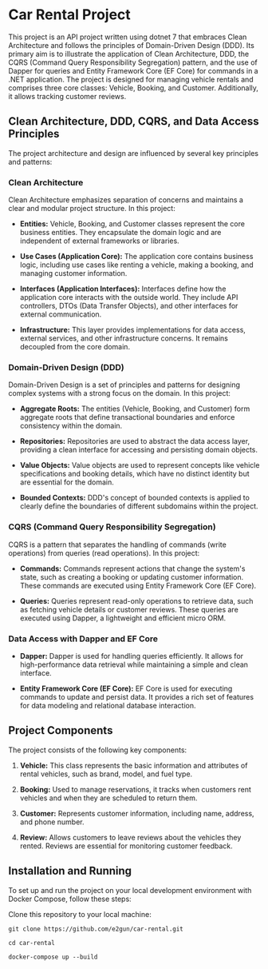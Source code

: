 # Car Rental Project

This project is an API project written using dotnet 7 that embraces Clean Architecture and follows the principles of Domain-Driven Design (DDD). Its primary aim is to illustrate the application of Clean Architecture, DDD, the CQRS (Command Query Responsibility Segregation) pattern, and the use of Dapper for queries and Entity Framework Core (EF Core) for commands in a .NET application. The project is designed for managing vehicle rentals and comprises three core classes: Vehicle, Booking, and Customer. Additionally, it allows tracking customer reviews.

## Clean Architecture, DDD, CQRS, and Data Access Principles

The project architecture and design are influenced by several key principles and patterns:

### Clean Architecture

Clean Architecture emphasizes separation of concerns and maintains a clear and modular project structure. In this project:

- **Entities:** Vehicle, Booking, and Customer classes represent the core business entities. They encapsulate the domain logic and are independent of external frameworks or libraries.

- **Use Cases (Application Core):** The application core contains business logic, including use cases like renting a vehicle, making a booking, and managing customer information.

- **Interfaces (Application Interfaces):** Interfaces define how the application core interacts with the outside world. They include API controllers, DTOs (Data Transfer Objects), and other interfaces for external communication.

- **Infrastructure:** This layer provides implementations for data access, external services, and other infrastructure concerns. It remains decoupled from the core domain.

### Domain-Driven Design (DDD)

Domain-Driven Design is a set of principles and patterns for designing complex systems with a strong focus on the domain. In this project:

- **Aggregate Roots:** The entities (Vehicle, Booking, and Customer) form aggregate roots that define transactional boundaries and enforce consistency within the domain.

- **Repositories:** Repositories are used to abstract the data access layer, providing a clean interface for accessing and persisting domain objects.

- **Value Objects:** Value objects are used to represent concepts like vehicle specifications and booking details, which have no distinct identity but are essential for the domain.

- **Bounded Contexts:** DDD's concept of bounded contexts is applied to clearly define the boundaries of different subdomains within the project.

### CQRS (Command Query Responsibility Segregation)

CQRS is a pattern that separates the handling of commands (write operations) from queries (read operations). In this project:

- **Commands:** Commands represent actions that change the system's state, such as creating a booking or updating customer information. These commands are executed using Entity Framework Core (EF Core).

- **Queries:** Queries represent read-only operations to retrieve data, such as fetching vehicle details or customer reviews. These queries are executed using Dapper, a lightweight and efficient micro ORM.

### Data Access with Dapper and EF Core

- **Dapper:** Dapper is used for handling queries efficiently. It allows for high-performance data retrieval while maintaining a simple and clean interface.

- **Entity Framework Core (EF Core):** EF Core is used for executing commands to update and persist data. It provides a rich set of features for data modeling and relational database interaction.

## Project Components

The project consists of the following key components:

1. **Vehicle:** This class represents the basic information and attributes of rental vehicles, such as brand, model, and fuel type.

2. **Booking:** Used to manage reservations, it tracks when customers rent vehicles and when they are scheduled to return them.

3. **Customer:** Represents customer information, including name, address, and phone number.

4. **Review:** Allows customers to leave reviews about the vehicles they rented. Reviews are essential for monitoring customer feedback.

## Installation and Running

To set up and run the project on your local development environment with Docker Compose, follow these steps:

Clone this repository to your local machine:

   ```shell
   git clone https://github.com/e2gun/car-rental.git

   cd car-rental

   docker-compose up --build
